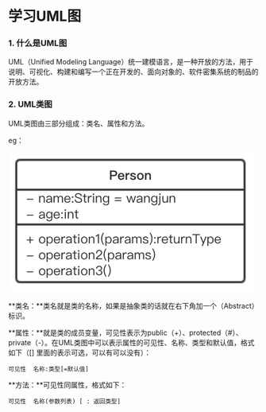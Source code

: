 # 学习UML图

### 1. 什么是UML图

UML（Unified Modeling Language）统一建模语言，是一种开放的方法，用于说明、可视化、构建和编写一个正在开发的、面向对象的、软件密集系统的制品的开放方法。

### 2. UML类图

UML类图由三部分组成：类名、属性和方法。

eg：

![](/assets/类图1.png)

**类名：**类名就是类的名称，如果是抽象类的话就在右下角加一个（Abstract）标识。

**属性：**就是类的成员变量，可见性表示为public（+）、protected（\#）、private（-）。在UML类图中可以表示属性的可见性、名称、类型和默认值，格式如下（[] 里面的表示可选，可以有可以没有）：

```
可见性  名称:类型[=默认值]
```

**方法：**可见性同属性，格式如下：

```
可见性  名称(参数列表) [ : 返回类型]
```



